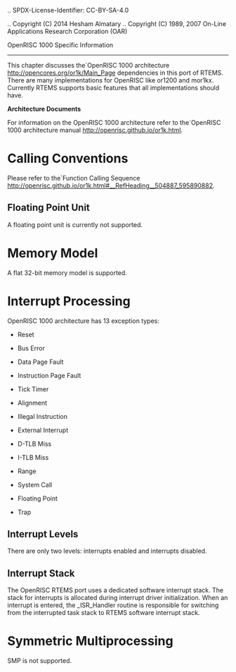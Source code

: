 .. SPDX-License-Identifier: CC-BY-SA-4.0

.. Copyright (C) 2014 Hesham Almatary
.. Copyright (C) 1989, 2007 On-Line Applications Research Corporation (OAR)

OpenRISC 1000 Specific Information
**********************************

This chapter discusses the`OpenRISC 1000 architecture
http://opencores.org/or1k/Main_Page dependencies in this port of RTEMS. There
are many implementations for OpenRISC like or1200 and mor1kx. Currently RTEMS
supports basic features that all implementations should have.

**Architecture Documents**

For information on the OpenRISC 1000 architecture refer to the`OpenRISC 1000
architecture manual http://openrisc.github.io/or1k.html.

Calling Conventions
===================

Please refer to the`Function Calling Sequence
http://openrisc.github.io/or1k.html#__RefHeading__504887_595890882.

Floating Point Unit
-------------------

A floating point unit is currently not supported.

Memory Model
============

A flat 32-bit memory model is supported.

Interrupt Processing
====================

OpenRISC 1000 architecture has 13 exception types:

- Reset

- Bus Error

- Data Page Fault

- Instruction Page Fault

- Tick Timer

- Alignment

- Illegal Instruction

- External Interrupt

- D-TLB Miss

- I-TLB Miss

- Range

- System Call

- Floating Point

- Trap

Interrupt Levels
----------------

There are only two levels: interrupts enabled and interrupts disabled.

Interrupt Stack
---------------

The OpenRISC RTEMS port uses a dedicated software interrupt stack.  The stack
for interrupts is allocated during interrupt driver initialization.  When an
interrupt is entered, the _ISR_Handler routine is responsible for switching
from the interrupted task stack to RTEMS software interrupt stack.

Symmetric Multiprocessing
=========================

SMP is not supported.
